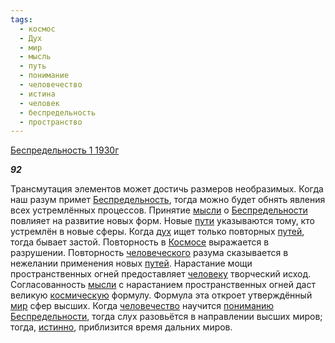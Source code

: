 ```yaml
---
tags:
  - космос
  - Дух
  - мир
  - мысль
  - путь
  - понимание
  - человечество
  - истина
  - человек
  - беспредельность
  - пространство
---
```

[Беспредельность 1 1930г](https://127.0.0.1:4002/agni/1930)

___92___

Трансмутация элементов может достичь размеров необразимых. Когда наш разум примет [Беспредельность](../../../tags/#беспредельность), тогда можно будет обнять явления всех устремлённых процессов. Принятие [мысли](../../../tags/#мысль) о [Беспредельности](../../../tags/#беспредельность) повлияет на развитие новых форм. Новые [пути](../../../tags/#путь) указываются тому, кто устремлён в новые сферы. Когда [дух](../../../tags/#Дух) ищет только повторных [путей](../../../tags/#путь), тогда бывает застой. Повторность в [Космосе](../../../tags/#космос) выражается в разрушении. Повторность [человеческого](../../../tags/#[человечество](../../../tags/#человечество)) разума сказывается в нежелании применения новых [путей](../../../tags/#путь). Нарастание мощи пространственных огней предоставляет [человеку](../../../tags/#человек) творческий исход. Согласованность [мысли](../../../tags/#мысль) с нарастанием пространственных огней даст великую [космическую](../../../tags/#космос) формулу. Формула эта откроет утверждённый [мир](../../../tags/#мир) сфер высших. Когда [человечество](../../../tags/#человечество) научится [пониманию](../../../tags/#понимание) [Беспредельности](../../../tags/#беспредельность), тогда слух разовьётся в направлении высших миров; тогда, [истинно](../../../tags/#истина), приблизится время дальних миров.